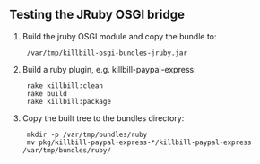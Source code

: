 Testing the JRuby OSGI bridge
-----------------------------

1. Build the jruby OSGI module and copy the bundle to:

        /var/tmp/killbill-osgi-bundles-jruby.jar

2. Build a ruby plugin, e.g. killbill-paypal-express:

        rake killbill:clean
        rake build
        rake killbill:package

3. Copy the built tree to the bundles directory:

        mkdir -p /var/tmp/bundles/ruby
        mv pkg/killbill-paypal-express-*/killbill-paypal-express /var/tmp/bundles/ruby/
